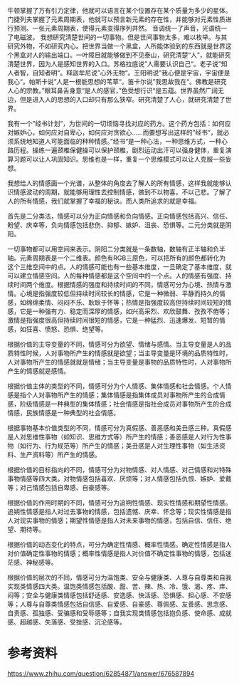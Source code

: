 牛顿掌握了万有引力定律，他就可以语言在某个位置存在某个质量为多少的星体。
门捷列夫掌握了元素周期表，他就可以预言新元素的存在性，并能够对元素性质进行预测。一张元素周期表，使得元素变得序列井然。
音调统一了声音，光谱统一了电磁波。
我想研究清楚世间的一切事物。但是世间事物太多，难以枚举。与其研究外物，不如研究内心。把世界当做一个黑盒，人所能体验到的东西就是世界这个黑盒对人的输出端口。一叶障目就能够做到不见泰山，研究清楚“人”，就能研究清楚世界，因为人是感知世界的入口。苏格拉底说”人需要认识自己“。老子说”知人者智，自知者明“。释迦牟尼说”心外无物“。王阳明说”我心便是宇宙，宇宙便是我心“。帕斯卡说”人是一根能思想的苇草“。笛卡尔说”我思故我在“。佛教是研究人心的宗教。”眼耳鼻舌身意“是人的感官，”色受想行识“是五蕴。世界虽然广阔无边，但是进入人的思想的入口却只有那么狭窄。研究清楚了人心，就研究清楚了世界。

我有一个”经书计划“，为世间的一切烦恼寻找对应的药方。这个药方包括：如何应对嫉妒心，如何应对自卑心，如何应对贪欲心......而要想写出这样的”经书“，就必须系统地知道人可能面临的种种情感。”经书“是一种心法，一种思维方式，一种心路历程。操练一遍颈椎保健操可以保护颈椎，剧烈运动出汗可以强身健体，重复演算习题可以让人巩固知识。思维也是一样，重复一个思维模式可以让人克服一些妄想。


我想给人的情感画一个光谱，从整体的角度去了解人的所有情感，这样我就能够认识情感波动的周期，就能够用理性去控制情感，做到不以物喜，不以己悲。了解了人的所有情感，我们就掌握了幸福的秘诀。而人类所追求的就是幸福。

首先是二分类法，情感可以分为正向情感和负向情感。正向情感包括高兴、信任、盼望、庆幸等，负向情感包括悲伤、抑郁、嫉妒、沮丧、恐惧等。二元分类就是阴阳。

一切事物都可以用空间来表示。阴阳二分类就是一条数轴，数轴有正半轴和负半轴。元素周期表是一个二维表。颜色有RGB三原色，可以把所有的颜色都转化为这个三维空间中的点。人的情感可能也有一些基本维度，一旦确定了基本维度，就可以建立情感空间。人的每种情感都是这个空间中的一个点。人的情感有强度、持续时间两个维度。根据情感的强度和持续时间的不同，情感可分为心境、热情与激情。心境是指强度较低但持续时间较长的情感，它是一种微弱、平静而持久的情感，如绵绵柔情、闷闷不乐、耿耿于怀等；热情是指强度较高但持续时间较短的情感，它是一种强有力、稳定而深厚的情感，如兴高采烈、欢欣鼓舞、孜孜不倦等；激情是指强度很高但持续时间很短的情感，它是一种猛烈、迅速爆发、短暂的情感，如狂喜、愤怒、恐惧、绝望等。

根据价值的主导变量的不同，情感可分为欲望、情绪与感情。当主导变量是人的品质特性时候，人对事物所产生的情感就是欲望；当主导变量是环境的品质特性时，人对事物所产生的情感就就是情绪；当主导变量是事物的品质特性时，人对事物所产生的情感就是感情。

根据价值主体的类型的不同，情感可分为个人情感、集体情感和社会情感。个人情感是指个人对事物所产生的情感；集体情感是指集体成员对事物所产生的合成情感，阶级情感是一种典型的集体情感；社会情感是指社会成员对事物所产生的合成情感，民族情感是一种典型的社会情感。

根据事物基本价值类型的不同，情感可分为真假感、善恶感和美丑感三种。真假感是人对思维性事物（如知识、思维方式等）所产生的情感；善恶感是人对行为性事物（如行为、行为规范等）所产生的情感；美丑感是人对生理性事物（如生活资料、生产资料等）所产生的情感。

根据价值的目标指向的不同，情感可分为对物情感、对人情感、对己情感和对特殊事物情感等四大类。对物情感包括喜欢、厌烦等；对人情感包括仇恨、嫉妒、爱戴等；对己情感包括自卑感、自豪感等。

根据价值的作用时期的不同，情感可分为追朔性情感、现实性情感和期望性情感。追朔性情感是指人对过去事物的情感，包括遗憾、庆幸、怀念等；现实性情感是指人对现实事物的情感；期望性情感是指人对未来事物的情感，包括自信、信任、绝望、期待等。

根据价值的动态变化的特点，可分为确定性情感、概率性情感。确定性情感是指人对价值确定性事物的情感；概率性情感是指人对价值不确定性事物的情感，包括迷茫感、神秘感等。

根据价值的层次的不同，情感可分为温饱类、安全与健康类、人尊与自尊类和自我实现类情感四大类。温饱类情感包括酸、甜、苦、辣、热、冷、饿、渴、疼、痒、闷等；安全与健康类情感包括舒适感、安逸感、快活感、恐惧感、担心感、不安感等；人尊与自尊类情感包括自信感、自爱感、自豪感、尊佩感、友善感、思念感、自责感、孤独感、受骗感和受辱感等；自我实现类情感包括抱负感、使命感、成就感、超越感、失落感、受挫感、沉沦感等。

# 参考资料
https://www.zhihu.com/question/62854871/answer/676587894
